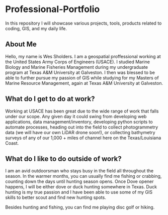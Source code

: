 # Professional-Portfolio
In this repository I will showcase various projects, tools, products related to coding, GIS, and my daily life.

## About Me
Hello, my name is Wes Sholders. I am a geospatial proffessional working at the United States Army Corps of Engineers (USACE).
I studied Marine Biology and Marine Fisheries Management during my undergraduate program at Texas A&M University at Galveston. I then was blessed to be able to further pursue my
passion of GIS while studying for my Masters of Marine Resource Management, again at Texas A&M University at Galveston.

## What do I get to do at work?
Working at USACE has been great due to the wide range of work that falls under our scope. Any given day it could swing from developing web applications, data management/inventory, developing python scripts to automate processes, heading out into the field to collect photogrammetry data (we will have our own LiDAR drone soon!), or collecting bathymetry surveys of any of our 1,000 + miles of channel here on the Texas/Louisiana Coast.

## What do I like to do outside of work?
I am an avid outdoorsman who stays busy in the field all throughout the season. In the warmer months, you can usually find me fishing or crabbing, counting down the days until hunting season opens. Once Dove opener happens, I will be either dove or duck hunting somewhere in Texas. Duck hunting is my true passion and I have been able to use some of my GIS skills to better scout and find new hunting spots.

Besides hunting and fishing, you can find me playing disc golf or hiking.
